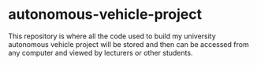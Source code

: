 # autonomous-vehicle-project
This repository is where all the code used to build my university autonomous vehicle project will be stored and then can be accessed from any computer and viewed by lecturers or other students.
